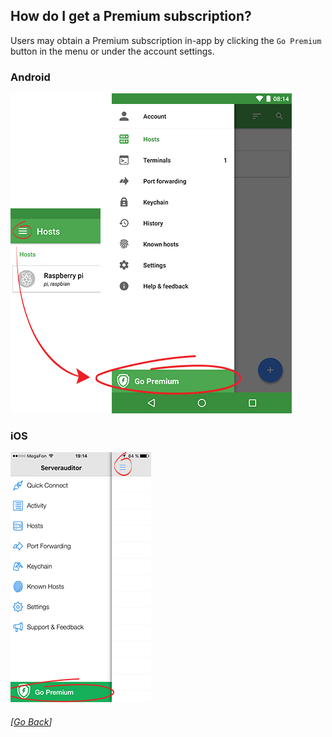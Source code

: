 ## How do I get a Premium subscription?

Users may obtain a Premium subscription in-app by clicking the `Go Premium` button in the menu or under the account settings.

### Android
![Go Premium](../../.images/screenshots/go-premium-android.png)


### iOS
![Go Premium](../../.images/screenshots/go-premium-ios.png)

###### [[Go Back](README.md)]
